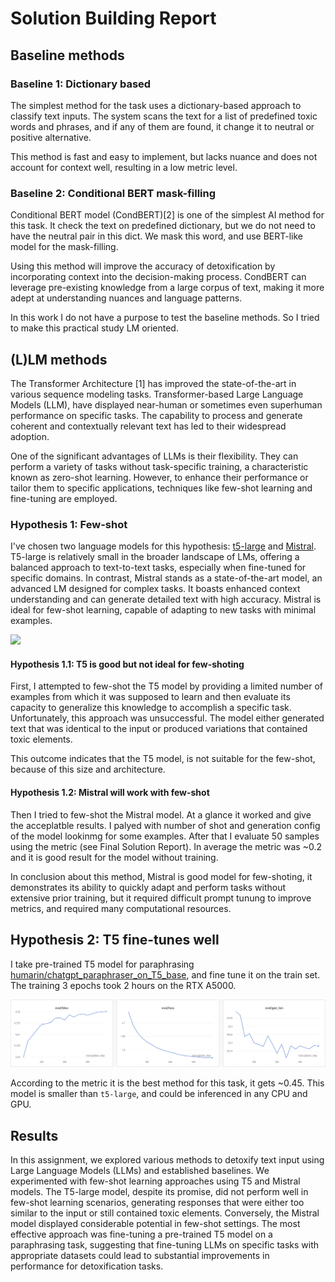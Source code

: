# Solution Building Report
## Baseline methods
### Baseline 1: Dictionary based
The simplest method for the task uses a dictionary-based approach to classify text inputs. The system scans the text for a list of predefined toxic words and phrases, and if any of them are found, it change it to neutral or positive alternative.

This method is fast and easy to implement, but lacks nuance and does not account for context well, resulting in a low metric level.

### Baseline 2: Conditional BERT mask-filling
Conditional BERT model (CondBERT)[2] is one of the simplest AI method for this task. It check the text on predefined dictionary, but we do not need to have the neutral pair in this dict. We mask this word, and use BERT-like model for the mask-filling.

Using this method will improve the accuracy of detoxification by incorporating context into the decision-making process. CondBERT can leverage pre-existing knowledge from a large corpus of text, making it more adept at understanding nuances and language patterns.

In this work I do not have a purpose to test the baseline methods. So I tried to make this practical study LM oriented.

## (L)LM methods
The Transformer Architecture [1] has improved the state-of-the-art in various sequence modeling tasks. Transformer-based Large Language Models (LLM), have displayed near-human or sometimes even superhuman performance on specific tasks. The capability to process and generate coherent and contextually relevant text has led to their widespread adoption.

One of the significant advantages of LLMs is their flexibility. They can perform a variety of tasks without task-specific training, a characteristic known as zero-shot learning. However, to enhance their performance or tailor them to specific applications, techniques like few-shot learning and fine-tuning are employed.

### Hypothesis 1: Few-shot
I've chosen two language models for this hypothesis: [t5-large](https://huggingface.co/t5-large) and [Mistral](https://huggingface.co/mistralai/Mistral-7B-v0.1). T5-large is relatively small in the broader landscape of LMs, offering a balanced approach to text-to-text tasks, especially when fine-tuned for specific domains. In contrast, Mistral stands as a state-of-the-art model, an advanced LM designed for complex tasks. It boasts enhanced context understanding and can generate detailed text with high accuracy. Mistral is ideal for few-shot learning, capable of adapting to new tasks with minimal examples.

![](https://huggingface.co/blog/assets/22_few_shot_learning_gpt_neo_and_inference_api/few-shot-prompt.png)

#### Hypothesis 1.1: T5 is good but not ideal for few-shoting
First, I attempted to few-shot the T5 model by providing a limited number of examples from which it was supposed to learn and then evaluate its capacity to generalize this knowledge to accomplish a specific task. Unfortunately, this approach was unsuccessful. The model either generated text that was identical to the input or produced variations that contained toxic elements. 

This outcome indicates that the T5 model, is not suitable for the few-shot, because of this size and architecture.

#### Hypothesis 1.2: Mistral will work with few-shot
Then I tried to few-shot the Mistral model. At a glance it worked and give the acceplatble results. I palyed with number of shot and generation config of the model lookinmg for some examples. After that I evaluate 50 samples using the metric (see Final Solution Report). In average the metric was ~0.2 and it is good result for the model without training.

In conclusion about this method, Mistral is good model for few-shoting, it demonstrates its ability to quickly adapt and perform tasks without extensive prior training, but it required difficult prompt tunung to improve metrics, and required many computational resources.

## Hypothesis 2: T5 fine-tunes well
I take pre-trained T5 model for paraphrasing [humarin/chatgpt_paraphraser_on_T5_base](https://huggingface.co/humarin/chatgpt_paraphraser_on_T5_base), and fine tune it on the train set. The training 3 epochs took 2 hours on the RTX A5000.

![](t5_ft.png)

According to the metric it is the best method for this task, it gets ~0.45. This model is smaller than `t5-large`, and could be inferenced in any CPU and GPU.

## Results
In this assignment, we explored various methods to detoxify text input using Large Language Models (LLMs) and established baselines. We experimented with few-shot learning approaches using T5 and Mistral models. The T5-large model, despite its promise, did not perform well in few-shot learning scenarios, generating responses that were either too similar to the input or still contained toxic elements. Conversely, the Mistral model displayed considerable potential in few-shot settings. The most effective approach was fine-tuning a pre-trained T5 model on a paraphrasing task, suggesting that fine-tuning LLMs on specific tasks with appropriate datasets could lead to substantial improvements in performance for detoxification tasks.